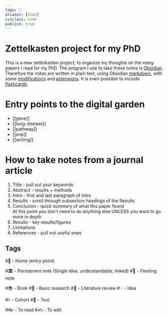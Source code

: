 ```yaml
---
tags: 🏡
aliases: [home]
cssclass: home
publish: true
---
```

# Zettelkasten project for my PhD
This is a new zettelkasten project, to organize my thoughts on the many papers I read for my PhD. The program I use to take these notes is [Obsidian](https://www.obsidian.md). Therefore the notes are written in plain text, using Obsidian [markdown](https://help.obsidian.md/How+to/Format+your+notes), with some [modifications](https://help.obsidian.md/How+to/Use+callouts) and [extensions](https://obsidian.md/plugins). It is even possible to include [flashcards](https://github.com/NeuraCache/markdown-flashcards-spaced-repetition).

# Entry points to the digital garden
 - [[gene]]
 - [[lung-disease]]
 - [[pathway]]
 - [[snp]]
 - [[writing]]

# How to take notes from a journal article
1. Title - pull out your keywords
2. Abstract - results + methods
3. Intro - first and last paragraph of Intro
4. Results - scroll through subsection headings of the Results
5. Conclusion - quick summary of what this paper found <br />At this point you don't need to do anything else UNLESS you want to go more in depth
6. Results - key results/figures
7. Limitations
8. References - pull out useful ones

## Tags
#🏡 - Home (entry point)

#🏛 - Permament note (Single idea, understandable, linked)
#💨 - Fleeting note

#📚 - Book
#🔬 - Basic research
#🚀 - Literature review
#💡 - Idea

#⚕️ - Cohort
#📱 - Tool

#👓 - To read
#✍️ - To edit

